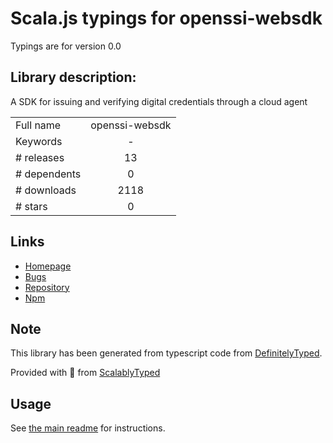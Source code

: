 
# Scala.js typings for openssi-websdk

Typings are for version 0.0

## Library description:
A SDK for issuing and verifying digital credentials through a cloud agent

|                    |                 |
| ------------------ | :-------------: |
| Full name          | openssi-websdk |
| Keywords           | - |
| # releases         | 13 |
| # dependents       | 0 |
| # downloads        | 2118 |
| # stars            | 0 |

## Links
- [Homepage](https://github.com/IBM-Blockchain-Identity/openssi-websdk#readme)
- [Bugs](https://github.com/IBM-Blockchain-Identity/openssi-websdk/issues)
- [Repository](https://github.com/IBM-Blockchain-Identity/openssi-websdk)
- [Npm](https://www.npmjs.com/package/openssi-websdk)
    


## Note
This library has been generated from typescript code from [DefinitelyTyped](https://definitelytyped.org).

Provided with :purple_heart: from [ScalablyTyped](https://github.com/oyvindberg/ScalablyTyped)

## Usage
See [the main readme](../../readme.md) for instructions.


